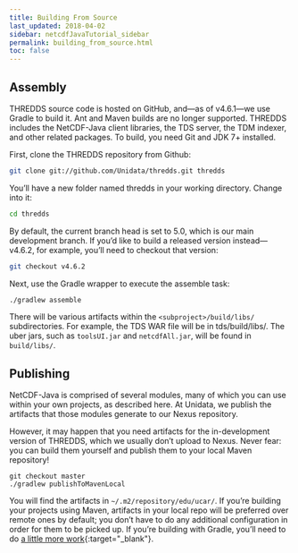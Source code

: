 ```yaml
---
title: Building From Source
last_updated: 2018-04-02
sidebar: netcdfJavaTutorial_sidebar
permalink: building_from_source.html
toc: false
---
```


## Assembly

THREDDS source code is hosted on GitHub, and—as of v4.6.1—we use Gradle to build it.
Ant and Maven builds are no longer supported.
THREDDS includes the NetCDF-Java client libraries, the TDS server, the TDM indexer, and other related packages.
To build, you need Git and JDK 7+ installed.

First, clone the THREDDS repository from Github:

~~~bash
git clone git://github.com/Unidata/thredds.git thredds
~~~

You’ll have a new folder named thredds in your working directory. Change into it:

~~~bash
cd thredds
~~~

By default, the current branch head is set to 5.0, which is our main development branch.
If you’d like to build a released version instead—v4.6.2, for example, you’ll need to checkout that version:

~~~bash
git checkout v4.6.2
~~~

Next, use the Gradle wrapper to execute the assemble task:

~~~bash
./gradlew assemble
~~~

There will be various artifacts within the `<subproject>/build/libs/` subdirectories.
For example, the TDS WAR file will be in tds/build/libs/.
The uber jars, such as `toolsUI.jar` and `netcdfAll.jar`, will be found in `build/libs/`.

## Publishing

NetCDF-Java is comprised of several modules, many of which you can use within your own projects, as described here.
At Unidata, we publish the artifacts that those modules generate to our Nexus repository.

However, it may happen that you need artifacts for the in-development version of THREDDS, which we usually don’t upload to Nexus. 
Never fear: you can build them yourself and publish them to your local Maven repository!

~~~
git checkout master
./gradlew publishToMavenLocal
~~~

You will find the artifacts in `~/.m2/repository/edu/ucar/`.
If you’re building your projects using Maven, artifacts in your local repo will be preferred over remote ones by default; you don’t have to do any additional configuration in order for them to be picked up.
If you’re building with Gradle, you’ll need to do [a little more work](https://docs.gradle.org/current/userguide/dependency_management.html#sub:maven_local){:target="_blank"}.


